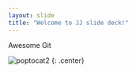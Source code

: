 ```yaml
---
layout: slide
title: "Welcome to JJ slide deck!"
---
```


Awesome Git

![poptocat2](https://octodex.github.com/images/poptocat_v2.png)
{: .center}
